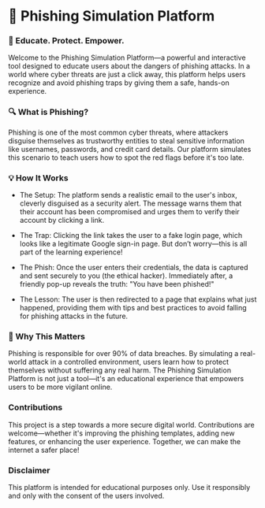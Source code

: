 # 🎣 Phishing Simulation Platform

### 🚨 Educate. Protect. Empower.

Welcome to the Phishing Simulation Platform—a powerful and interactive tool designed to educate users about the dangers of phishing attacks. In a world where cyber threats are just a click away, this platform helps users recognize and avoid phishing traps by giving them a safe, hands-on experience.

### 🔍 What is Phishing?

Phishing is one of the most common cyber threats, where attackers disguise themselves as trustworthy entities to steal sensitive information like usernames, passwords, and credit card details. Our platform simulates this scenario to teach users how to spot the red flags before it's too late.

### 💡 How It Works

* The Setup: The platform sends a realistic email to the user's inbox, cleverly disguised as a security alert. The message warns them that their account has been compromised and urges them to verify their account by clicking a link.

* The Trap: Clicking the link takes the user to a fake login page, which looks like a legitimate Google sign-in page. But don’t worry—this is all part of the learning experience!

* The Phish: Once the user enters their credentials, the data is captured and sent securely to you (the ethical hacker). Immediately after, a friendly pop-up reveals the truth: "You have been phished!"

* The Lesson: The user is then redirected to a page that explains what just happened, providing them with tips and best practices to avoid falling for phishing attacks in the future.

### 🎯 Why This Matters
Phishing is responsible for over 90% of data breaches. By simulating a real-world attack in a controlled environment, users learn how to protect themselves without suffering any real harm. The Phishing Simulation Platform is not just a tool—it's an educational experience that empowers users to be more vigilant online.


### Contributions
This project is a step towards a more secure digital world. Contributions are welcome—whether it's improving the phishing templates, adding new features, or enhancing the user experience. Together, we can make the internet a safer place!

### Disclaimer
This platform is intended for educational purposes only. Use it responsibly and only with the consent of the users involved.

